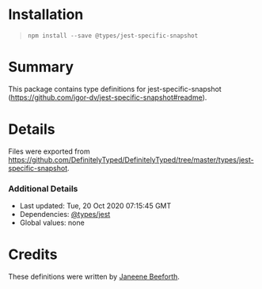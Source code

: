 # Installation
> `npm install --save @types/jest-specific-snapshot`

# Summary
This package contains type definitions for jest-specific-snapshot (https://github.com/igor-dv/jest-specific-snapshot#readme).

# Details
Files were exported from https://github.com/DefinitelyTyped/DefinitelyTyped/tree/master/types/jest-specific-snapshot.

### Additional Details
 * Last updated: Tue, 20 Oct 2020 07:15:45 GMT
 * Dependencies: [@types/jest](https://npmjs.com/package/@types/jest)
 * Global values: none

# Credits
These definitions were written by [Janeene Beeforth](https://github.com/dawnmist).
